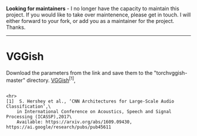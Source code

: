 **Looking for maintainers** - I no longer have the capacity to maintain this project. If you would like to take over maintenence, please get in touch. I will either forward to your fork, or add you as a maintainer for the project. Thanks.

---


# VGGish
Download the parameters from the link and save them to the "torchvggish-master" directory.
[VGGish](https://drive.google.com/drive/folders/1nRNK8x-7i7a87naxmLTCdi7SjSDaxyqG?usp=sharing)<sup>[1]</sup>, 



```

<hr>
[1]  S. Hershey et al., ‘CNN Architectures for Large-Scale Audio Classification’,\
    in International Conference on Acoustics, Speech and Signal Processing (ICASSP),2017\
    Available: https://arxiv.org/abs/1609.09430, https://ai.google/research/pubs/pub45611
    

